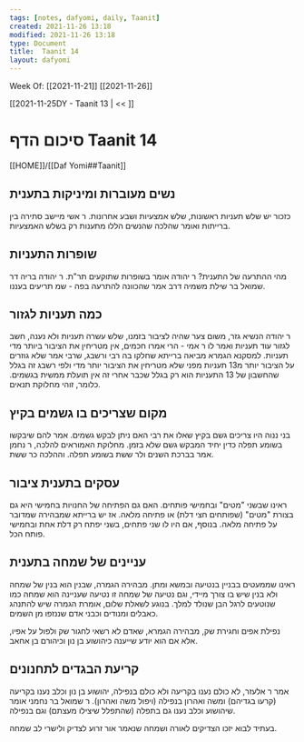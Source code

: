 ```yaml
---
tags: [notes, dafyomi, daily, Taanit] 
created: 2021-11-26 13:18
modified: 2021-11-26 13:18
type: Document
title:  Taanit 14
layout: dafyomi
---
```

Week Of: [[2021-11-21]]
[[2021-11-26]]

[[2021-11-25DY - Taanit 13 | << ]] 

# סיכום הדף  Taanit 14

[[HOME]]/[[Daf Yomi##Taanit]]

## נשים מעוברות ומיניקות בתענית
כזכור יש שלש תעניות ראשונות, שלש אמצעיות ושבע אחרונות. 
ר אשי מיישב סתירה בין ברייתות ואומר שהלכה שהנשים הללו מתענות רק בשלש האמצעיות.

## שופרות התעניות
מהי ההתרעה של התענית? ר יהודה אומר בשופרות שתוקעים תר"ת.
ר יהודה בריה דר שמואל בר שילת משמיה דרב אמר שהכוונה להתרעה בפה - שמ תריעים בעננו.
## כמה תעניות לגזור
ר יהודה הנשיא גזר, משום צער שהיה לציבור בזמנו, שלש עשרה תעניות ולא נענה, חשב לגזור עוד תעניות ואמר לו ר אמי - הרי אמרו חכמים, אין מטריחין את הציבור ביותר מדי תעניות.
למסקנא הגמרא מביאה ברייתא שחלקו בה רבי ורשבג, שרבי אמר שלא גוזרים על הציבור יותר מ13 תעניות מפני שלא מטריחין את הציבור יותר מדי ולפי רשבג זה בגלל שהחשבון של 13 התעניות הוא רק בגלל שכבר אחרי זה אין תועלת ממשית בגשמים. כלומר, זוהי מחלוקת תנאים.

## מקום שצריכים בו גשמים בקיץ
בני ננוה היו צריכים גשם בקיץ שאלו את רבי האם ניתן לבקש גשמים. אמר להם שיבקשו בשומע תפלה כדין יחיד המבקש גשם שלא בזמן.
מחלוקת האמוראים להלכה, ר נחמן אמר בברכת השנים ולר ששת בשומע תפלה. וההלכה כר ששת.

## עסקים בתענית ציבור
ראינו שבשני "מטים" ובחמישי פותחים. האם גם הפתיחה של החנויות בחמישי היא גם בצורת "מטים" (שפותחים חצי דלת) או פתיחה מלאה.
אז יש ברייתא שמבהירה שמדובר על פתיחה מלאה. בנוסף, אם היו לו שני פתחים, בשני יפתח רק דלת אחת ובחמישי פותח הכל. 
## עניינים של שמחה בתענית
ראינו שממעטים בבניין בנטיעה ובמשא ומתן. מבהירה הגמרה, שבנין הוא בנין של שמחה ולא בנין שיש בו צורך מיידי, וגם נטיעה של שמחה זו נטיעה שעניינה הוא שמחה כמו שנוטעים לרגל הבן שנולד למלך.
 בנוגע לשאלת שלום, אומרת הגמרה שיש להתנהג כאבלים ומנודים וכבני אדם שננזפו מן השמים.

נפילת אפים וחגירת שק, מבהירה הגמרא, שאדם לא רשאי לחגור שק ולפול על אפיו, אלא אם הוא יודע שייענה כיהושוע בן נון וכיהורם בן אחאב.

## קריעת הבגדים לתחנונים
אמר ר אלעזר, לא כולם נענו בקריעה ולא כולם בנפילה, יהושוע בן נון וכלב נענו בקריעה (קרעו בגדיהם) ומשה ואהרון בנפילה (ויפול משה ואהרון).
ר שמואל בר נחמני אומר שיהושוע וכלב נענו גם בתפלה (שהתפלל שיצילו מעצתם) וגם בנפילה.


בעתיד לבוא יזכו הצדיקים לאורה ושמחה שנאמר אור זרוע לצדיק ולישרי לב שמחה.

